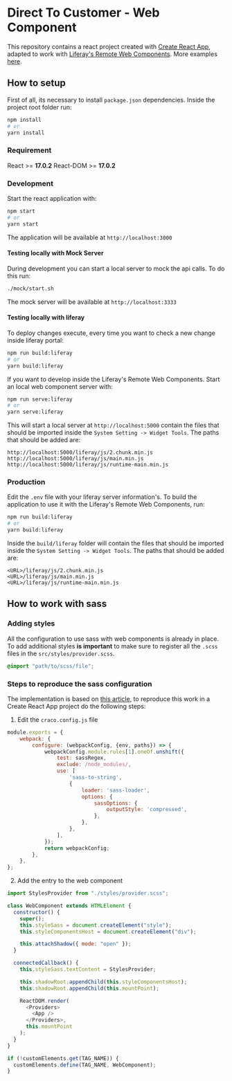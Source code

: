 # Direct To Customer - Web Component

This repository contains a react project created with [Create React App](https://github.com/facebook/create-react-app), adapted to work with [Liferay's Remote Web Components](https://github.com/rotty3000/remote-web-component-poc). More examples [here](https://github.com/rotty3000/remote-component-test).

## How to setup

First of all, its necessary to install `package.json` dependencies. Inside the project root folder run:

```bash
npm install
# or
yarn install
```

### Requirement

React >= **17.0.2**
React-DOM >= **17.0.2**

### Development

Start the react application with:

```bash
npm start
# or
yarn start
```

The application will be available at `http://localhost:3000`

#### Testing locally with Mock Server

During development you can start a local server to mock the api calls. To do this run:

```bash
./mock/start.sh
```

The mock server will be available at `http://localhost:3333`

#### Testing locally with liferay

To deploy changes execute, every time you want to check a new change inside liferay portal:

```bash
npm run build:liferay
# or
yarn build:liferay
```

If you want to develop inside the Liferay's Remote Web Components. Start an local web component server with:

```bash
npm run serve:liferay
# or
yarn serve:liferay
```

This will start a local server at `http://localhost:5000` contain the files that should be imported inside the `System Setting -> Widget Tools`. The paths that should be added are:

```
http://localhost:5000/liferay/js/2.chunk.min.js
http://localhost:5000/liferay/js/main.min.js
http://localhost:5000/liferay/js/runtime-main.min.js
```

### Production

Edit the `.env` file with your liferay server information's. To build the application to use it with the Liferay's Remote Web Components, run:

```bash
npm run build:liferay
# or
yarn build:liferay
```

Inside the `build/liferay` folder will contain the files that should be imported inside the `System Setting -> Widget Tools`. The paths that should be added are:

```
<URL>/liferay/js/2.chunk.min.js
<URL>/liferay/js/main.min.js
<URL>/liferay/js/runtime-main.min.js
```

## How to work with sass

### Adding styles

All the configuration to use sass with web components is already in place. To add additional styles **is important** to make sure to register all the `.scss` files in the `src/styles/provider.scss`.

```scss
@import "path/to/scss/file";
```

### Steps to reproduce the sass configuration

The implementation is based on [this article](https://dev.to/m4thieulavoie/how-i-managed-to-use-scss-inside-web-components-3lk9), to reproduce this work in a Create React App project do the following steps:

1. Edit the `craco.config.js` file

```js
module.exports = {
	webpack: {
		configure: (webpackConfig, {env, paths}) => {
			webpackConfig.module.rules[1].oneOf.unshift({
				test: sassRegex,
				exclude: /node_modules/,
				use: [
					'sass-to-string',
					{
						loader: 'sass-loader',
						options: {
							sassOptions: {
								outputStyle: 'compressed',
							},
						},
					},
				],
			});
			return webpackConfig;
		},
	},
};
```

2. Add the entry to the web component

```js
import StylesProvider from "./styles/provider.scss";

class WebComponent extends HTMLElement {
  constructor() {
    super();
    this.styleSass = document.createElement("style");
    this.styleComponentsHost = document.createElement("div");

    this.attachShadow({ mode: "open" });
  }

  connectedCallback() {
    this.styleSass.textContent = StylesProvider;

    this.shadowRoot.appendChild(this.styleComponentsHost);
    this.shadowRoot.appendChild(this.mountPoint);

    ReactDOM.render(
      <Providers>
        <App />
      </Providers>,
      this.mountPoint
    );
  }
}

if (!customElements.get(TAG_NAME)) {
  customElements.define(TAG_NAME, WebComponent);
}
```
